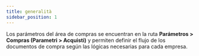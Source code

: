 ```yaml
---
title: generalità
sidebar_position: 1
---
```


Los parámetros del área de compras se encuentran en la ruta **Parámetros > Compras (Parametri > Acquisti)** y permiten definir el flujo de los documentos de compra según las lógicas necesarias para cada empresa.